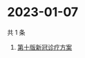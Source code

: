 # 2023-01-07

共 1 条

<!-- BEGIN -->
<!-- 最后更新时间 Sat Jan 07 2023 07:09:05 GMT+0800 (China Standard Time) -->

1. [第十版新冠诊疗方案](https://www.zhihu.com/search?q=第十版新冠诊疗方案)

<!-- END -->
